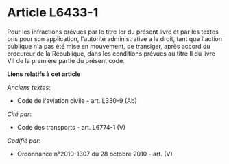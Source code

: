# Article L6433-1

Pour les infractions prévues par le titre Ier du présent livre et par les textes pris pour son application, l'autorité
administrative a le droit, tant que l'action publique n'a pas été mise en mouvement, de transiger, après accord du procureur
de la République, dans les conditions prévues au titre II du livre VII de la première partie du présent code.

**Liens relatifs à cet article**

_Anciens textes_:

  - Code de l'aviation civile - art. L330-9 (Ab)

_Cité par_:

  - Code des transports - art. L6774-1 (V)

_Codifié par_:

  - Ordonnance n°2010-1307 du 28 octobre 2010 - art. (V)
